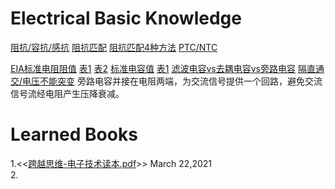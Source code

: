 # Electrical Basic Knowledge
[阻抗/容抗/感抗](https://user-images.githubusercontent.com/32056331/112106601-d78dcc80-8be8-11eb-9f9b-d9693a4de2f6.png)
[阻抗匹配](https://user-images.githubusercontent.com/32056331/112110833-681adb80-8bee-11eb-9c91-126aa71c3646.png)
[阻抗匹配4种方法](https://user-images.githubusercontent.com/32056331/112113136-643c8880-8bf1-11eb-8ba3-42e5c3772a22.png)
[PTC/NTC](https://user-images.githubusercontent.com/32056331/112107506-fd67a100-8be9-11eb-8594-1aabe724d555.png)

[EIA标准电阻阻值](https://user-images.githubusercontent.com/32056331/112121605-61926100-8bfa-11eb-8793-a2d85a447fad.jpg)
[表1](https://user-images.githubusercontent.com/32056331/112119796-ac12de00-8bf8-11eb-99f5-9950680b0f98.jpg)
[表2](https://user-images.githubusercontent.com/32056331/112120009-d49ad800-8bf8-11eb-98ef-f4c9c5f32830.jpg)
[标准电容值](https://user-images.githubusercontent.com/32056331/112126521-7de4cc80-8bff-11eb-8951-747d5d69560a.jpg)
[表1](https://user-images.githubusercontent.com/32056331/112126328-4e35c480-8bff-11eb-80ca-aff30cc4cbc5.jpg)
[滤波电容vs去耦电容vs旁路电容](https://user-images.githubusercontent.com/32056331/112243339-5c7bf300-8c88-11eb-8bd1-01173f4445ad.png)
[隔直通交/电压不能突变](https://user-images.githubusercontent.com/32056331/112243397-70275980-8c88-11eb-9a65-039af7f9aeb0.png)
旁路电容并接在电阻两端，为交流信号提供一个回路，避免交流信号流经电阻产生压降衰减。   

# Learned Books
1.<<[跨越思维-电子技术读本.pdf](https://user-images.githubusercontent.com/32056331/112080226-8b2c9780-8bbc-11eb-9c7d-fce512add5f0.png)>> March 22,2021   
2.
